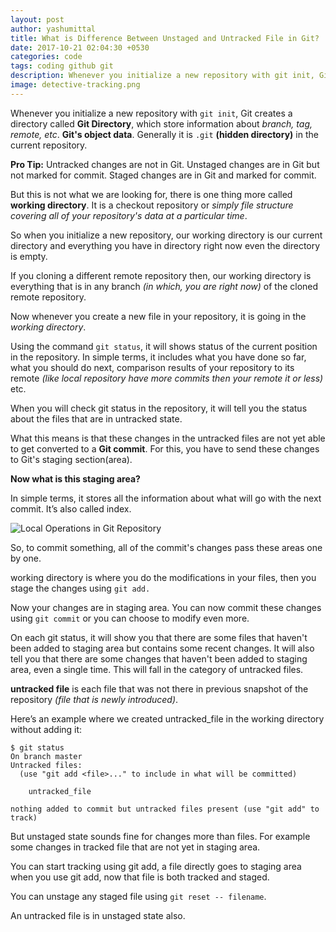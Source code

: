 ```yaml
---
layout: post
author: yashumittal
title: What is Difference Between Unstaged and Untracked File in Git?
date: 2017-10-21 02:04:30 +0530
categories: code
tags: coding github git
description: Whenever you initialize a new repository with git init, Git creates a directory called Git Directory, which store information about branch, tag, remote, etc. Git's object data. Generally it is .git in the current repository.
image: detective-tracking.png
---
```


Whenever you initialize a new repository with `git init`, Git creates a directory called **Git Directory**, which store information about *branch, tag, remote, etc*. **Git's object data**. Generally it is `.git` **(hidden directory)** in the current repository.

**Pro Tip:** Untracked changes are not in Git. Unstaged changes are in Git but not marked for commit. Staged changes are in Git and marked for commit.

But this is not what we are looking for, there is one thing more called **working directory**. It is a checkout repository or *simply file structure covering all of your repository's data at a particular time*.

So when you initialize a new repository, our working directory is our current directory and everything you have in directory right now even the directory is empty.

If you cloning a different remote repository then, our working directory is everything that is in any branch *(in which, you are right now)* of the cloned remote repository.

Now whenever you create a new file in your repository, it is going in the *working directory*.

Using the command `git status`, it will shows status of the current position in the repository. In simple terms, it includes what you have done so far, what you should do next, comparison results of your repository to its remote *(like local repository have more commits then your remote it or less)* etc.

When you will check git status in the repository, it will tell you the status about the files that are in untracked state.

What this means is that these changes in the untracked files are not yet able to get converted to a **Git commit**. For this, you have to send these changes to Git's staging section(area).

**Now what is this staging area?**

In simple terms, it stores all the information about what will go with the next commit. It’s also called index.

![Local Operations in Git Repository](//cdn.codecarrot.net/images/main-qimg-ef1ac9925df956225785f65119ed6ddc.png)

So, to commit something, all of the commit's changes pass these areas one by one.

working directory is where you do the modifications in your files, then you stage the changes using `git add.`

Now your changes are in staging area. You can now commit these changes using `git commit` or you can choose to modify even more.

On each git status, it will show you that there are some files that haven't been added to staging area but contains some recent changes. It will also tell you that there are some changes that haven't been added to staging area, even a single time. This will fall in the category of untracked files.

**untracked file** is each file that was not there in previous snapshot of the repository *(file that is newly introduced)*.

Here’s an example where we created untracked_file in the working directory without adding it:

```
$ git status
On branch master
Untracked files:
  (use "git add <file>..." to include in what will be committed)

	untracked_file

nothing added to commit but untracked files present (use "git add" to track)
```

But unstaged state sounds fine for changes more than files. For example some changes in tracked file that are not yet in staging area.

You can start tracking using git add, a file directly goes to staging area when you use git add, now that file is both tracked and staged.

You can unstage any staged file using `git reset -- filename`.

An untracked file is in unstaged state also.
